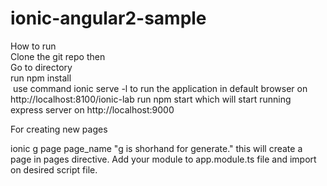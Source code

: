 # ionic-angular2-sample

How to run<br>
  Clone the git repo
then<br>
  Go to directory<br>
  run npm install<br>
  use command ionic serve -l to run the application in default browser on http://localhost:8100/ionic-lab 
  run npm start which will start running express server on http://localhost:9000
  
  For creating new pages<br>
  
  ionic g page page_name "g is shorhand for generate." this will create a page in pages directive. Add your module to app.module.ts file and import on desired script file.
  

